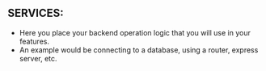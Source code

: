 ## SERVICES:

- Here you place your backend operation logic that you will use in your features.
- An example would be connecting to a database, using a router, express server, etc.
